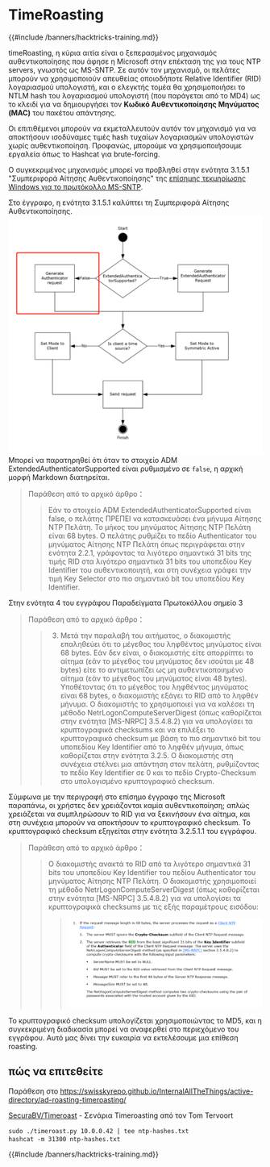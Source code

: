 # TimeRoasting

{{#include /banners/hacktricks-training.md}}

timeRoasting, η κύρια αιτία είναι ο ξεπερασμένος μηχανισμός αυθεντικοποίησης που άφησε η Microsoft στην επέκταση της για τους NTP servers, γνωστός ως MS-SNTP. Σε αυτόν τον μηχανισμό, οι πελάτες μπορούν να χρησιμοποιούν απευθείας οποιοδήποτε Relative Identifier (RID) λογαριασμού υπολογιστή, και ο ελεγκτής τομέα θα χρησιμοποιήσει το NTLM hash του λογαριασμού υπολογιστή (που παράγεται από το MD4) ως το κλειδί για να δημιουργήσει τον **Κωδικό Αυθεντικοποίησης Μηνύματος (MAC)** του πακέτου απάντησης.

Οι επιτιθέμενοι μπορούν να εκμεταλλευτούν αυτόν τον μηχανισμό για να αποκτήσουν ισοδύναμες τιμές hash τυχαίων λογαριασμών υπολογιστών χωρίς αυθεντικοποίηση. Προφανώς, μπορούμε να χρησιμοποιήσουμε εργαλεία όπως το Hashcat για brute-forcing.

Ο συγκεκριμένος μηχανισμός μπορεί να προβληθεί στην ενότητα 3.1.5.1 "Συμπεριφορά Αίτησης Αυθεντικοποίησης" της [επίσημης τεκμηρίωσης Windows για το πρωτόκολλο MS-SNTP](https://winprotocoldoc.z19.web.core.windows.net/MS-SNTP/%5bMS-SNTP%5d.pdf).

Στο έγγραφο, η ενότητα 3.1.5.1 καλύπτει τη Συμπεριφορά Αίτησης Αυθεντικοποίησης.
![](../../images/Pasted%20image%2020250709114508.png)
Μπορεί να παρατηρηθεί ότι όταν το στοιχείο ADM ExtendedAuthenticatorSupported είναι ρυθμισμένο σε `false`, η αρχική μορφή Markdown διατηρείται.

>Παράθεση από το αρχικό άρθρο：
>>Εάν το στοιχείο ADM ExtendedAuthenticatorSupported είναι false, ο πελάτης ΠΡΕΠΕΙ να κατασκευάσει ένα μήνυμα Αίτησης NTP Πελάτη. Το μήκος του μηνύματος Αίτησης NTP Πελάτη είναι 68 bytes. Ο πελάτης ρυθμίζει το πεδίο Authenticator του μηνύματος Αίτησης NTP Πελάτη όπως περιγράφεται στην ενότητα 2.2.1, γράφοντας τα λιγότερο σημαντικά 31 bits της τιμής RID στα λιγότερο σημαντικά 31 bits του υποπεδίου Key Identifier του αυθεντικοποιητή, και στη συνέχεια γράφει την τιμή Key Selector στο πιο σημαντικό bit του υποπεδίου Key Identifier.

Στην ενότητα 4 του εγγράφου Παραδείγματα Πρωτοκόλλου σημείο 3

>Παράθεση από το αρχικό άρθρο：
>>3. Μετά την παραλαβή του αιτήματος, ο διακομιστής επαληθεύει ότι το μέγεθος του ληφθέντος μηνύματος είναι 68 bytes. Εάν δεν είναι, ο διακομιστής είτε απορρίπτει το αίτημα (εάν το μέγεθος του μηνύματος δεν ισούται με 48 bytes) είτε το αντιμετωπίζει ως μη αυθεντικοποιημένο αίτημα (εάν το μέγεθος του μηνύματος είναι 48 bytes). Υποθέτοντας ότι το μέγεθος του ληφθέντος μηνύματος είναι 68 bytes, ο διακομιστής εξάγει το RID από το ληφθέν μήνυμα. Ο διακομιστής το χρησιμοποιεί για να καλέσει τη μέθοδο NetrLogonComputeServerDigest (όπως καθορίζεται στην ενότητα [MS-NRPC] 3.5.4.8.2) για να υπολογίσει τα κρυπτογραφικά checksums και να επιλέξει το κρυπτογραφικό checksum με βάση το πιο σημαντικό bit του υποπεδίου Key Identifier από το ληφθέν μήνυμα, όπως καθορίζεται στην ενότητα 3.2.5. Ο διακομιστής στη συνέχεια στέλνει μια απάντηση στον πελάτη, ρυθμίζοντας το πεδίο Key Identifier σε 0 και το πεδίο Crypto-Checksum στο υπολογισμένο κρυπτογραφικό checksum.

Σύμφωνα με την περιγραφή στο επίσημο έγγραφο της Microsoft παραπάνω, οι χρήστες δεν χρειάζονται καμία αυθεντικοποίηση; απλώς χρειάζεται να συμπληρώσουν το RID για να ξεκινήσουν ένα αίτημα, και στη συνέχεια μπορούν να αποκτήσουν το κρυπτογραφικό checksum. Το κρυπτογραφικό checksum εξηγείται στην ενότητα 3.2.5.1.1 του εγγράφου.

>Παράθεση από το αρχικό άρθρο：
>>Ο διακομιστής ανακτά το RID από τα λιγότερο σημαντικά 31 bits του υποπεδίου Key Identifier του πεδίου Authenticator του μηνύματος Αίτησης NTP Πελάτη. Ο διακομιστής χρησιμοποιεί τη μέθοδο NetrLogonComputeServerDigest (όπως καθορίζεται στην ενότητα [MS-NRPC] 3.5.4.8.2) για να υπολογίσει τα κρυπτογραφικά checksums με τις εξής παραμέτρους εισόδου:
>>>![](../../images/Pasted%20image%2020250709115757.png)

Το κρυπτογραφικό checksum υπολογίζεται χρησιμοποιώντας το MD5, και η συγκεκριμένη διαδικασία μπορεί να αναφερθεί στο περιεχόμενο του εγγράφου. Αυτό μας δίνει την ευκαιρία να εκτελέσουμε μια επίθεση roasting.

## πώς να επιτεθείτε

Παράθεση στο https://swisskyrepo.github.io/InternalAllTheThings/active-directory/ad-roasting-timeroasting/

[SecuraBV/Timeroast](https://github.com/SecuraBV/Timeroast) - Σενάρια Timeroasting από τον Tom Tervoort
```
sudo ./timeroast.py 10.0.0.42 | tee ntp-hashes.txt
hashcat -m 31300 ntp-hashes.txt
```
{{#include /banners/hacktricks-training.md}}
